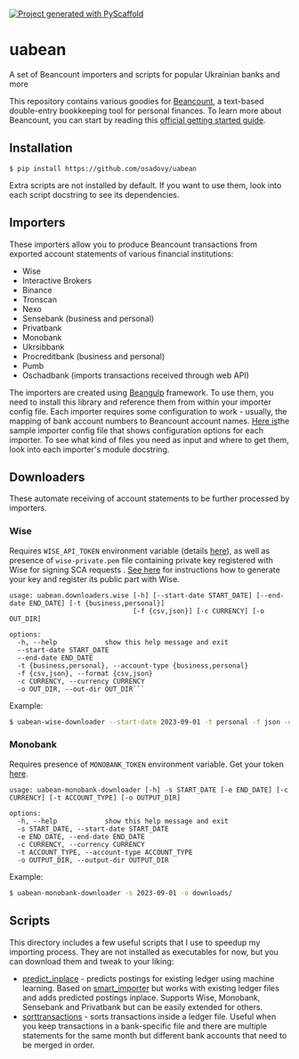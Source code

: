 <!-- These are examples of badges you might want to add to your README:

[![Coveralls](https://img.shields.io/coveralls/github/osadovy/uabean/main.svg)](https://coveralls.io/r/<USER>/uabean)
[![PyPI-Server](https://img.shields.io/pypi/v/uabean.svg)](https://pypi.org/project/uabean/)
-->

[![Project generated with PyScaffold](https://img.shields.io/badge/-PyScaffold-005CA0?logo=pyscaffold)](https://pyscaffold.org/)

# uabean

A set of Beancount importers and scripts for popular Ukrainian banks and more

This repository contains various goodies for [Beancount], a text-based double-entry bookkeeping tool for personal finances. To learn more about Beancount, you can start by reading this [official getting started guide][guide].

## Installation
```
$ pip install https://github.com/osadovy/uabean
```
Extra scripts are not installed by default. If you want to use them, look into each script docstring to see its dependencies.

## Importers
These importers allow you to produce Beancount transactions from exported account statements of various financial institutions:
* Wise
* Interactive Brokers
* Binance
* Tronscan
* Nexo
* Sensebank (business and personal)
* Privatbank
* Monobank
* Ukrsibbank
* Procreditbank (business and personal)
* Pumb
* Oschadbank (imports transactions received through web API)

The importers are created using [Beangulp] framework. To use them, you need to install this library and reference them from within your importer config file. Each importer requires some configuration to work - usually, the mapping of bank account numbers to Beancount account names. [Here is](my_import.py.sample)the sample importer config file that shows configuration options for each importer. To see what kind of files you need as input and where to get them, look into each importer's module docstring.

## Downloaders
These automate receiving of account statements to be further processed by importers.

### Wise
Requires `WISE_API_TOKEN` environment variable (details [here][wise-api-token]), as well as presence of `wise-private.pem` file containing private key registered with Wise for signing SCA requests . [See here][wise-signing] for instructions how to generate your key and register its public part with Wise.
```
usage: uabean.downloaders.wise [-h] [--start-date START_DATE] [--end-date END_DATE] [-t {business,personal}]
                               [-f {csv,json}] [-c CURRENCY] [-o OUT_DIR]

options:
  -h, --help            show this help message and exit
  --start-date START_DATE
  --end-date END_DATE
  -t {business,personal}, --account-type {business,personal}
  -f {csv,json}, --format {csv,json}
  -c CURRENCY, --currency CURRENCY
  -o OUT_DIR, --out-dir OUT_DIR```
```
Example:
```bash
$ uabean-wise-downloader --start-date 2023-09-01 -t personal -f json -o downloads/
```

### Monobank
Requires presence of `MONOBANK_TOKEN` environment variable. Get your token [here][monobank-api].
```
usage: uabean-monobank-downloader [-h] -s START_DATE [-e END_DATE] [-c CURRENCY] [-t ACCOUNT_TYPE] [-o OUTPUT_DIR]

options:
  -h, --help            show this help message and exit
  -s START_DATE, --start-date START_DATE
  -e END_DATE, --end-date END_DATE
  -c CURRENCY, --currency CURRENCY
  -t ACCOUNT_TYPE, --account-type ACCOUNT_TYPE
  -o OUTPUT_DIR, --output-dir OUTPUT_DIR
```

Example:
```bash
$ uabean-monobank-downloader -s 2023-09-01 -o downloads/
```

## Scripts
This directory includes a few useful scripts that I use to speedup my importing process. They are not installed as executables for now, but you can download them and tweak to your liking:
* [predict_inplace](scripts/predict_inplace.py) - predicts postings for existing ledger using machine learning. Based on [smart_importer] but works with existing ledger files and adds predicted postings inplace. Supports Wise, Monobank, Sensebank and Privatbank but can be easily extended for others.
* [sorttransactions](scripts/sorttransactions.py) - sorts transactions inside a ledger file. Useful when you keep transactions in a bank-specific file and there are multiple statements for the same month but different bank accounts that need to be merged in order.

[Beancount]: https://github.com/beancount/beancount
[guide]: https://beancount.github.io/docs/getting_started_with_beancount.html
[Beangulp]: https://github.com/beancount/beangulp
[wise-api-token]: https://docs.wise.com/api-docs/features/authentication-access/personal-tokens
[wise-signing]: https://docs.wise.com/api-docs/features/strong-customer-authentication-2fa/personal-token-sca
[monobank-api]: https://api.monobank.ua/
[smart_importer]: https://github.com/beancount/smart_importer
